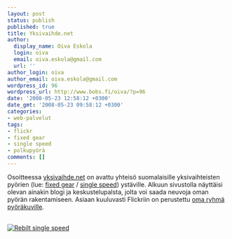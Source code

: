 ```yaml
---
layout: post
status: publish
published: true
title: Yksivaihde.net
author:
  display_name: Oiva Eskola
  login: oiva
  email: oiva.eskola@gmail.com
  url: ''
author_login: oiva
author_email: oiva.eskola@gmail.com
wordpress_id: 96
wordpress_url: http://www.bobs.fi/oiva/?p=96
date: '2008-05-23 12:58:12 +0300'
date_gmt: '2008-05-23 09:58:12 +0300'
categories:
- web-palvelut
tags:
- flickr
- fixed gear
- single speed
- polkupyörä
comments: []
---
```

<p>Osoitteessa <a href="http://www.yksivaihde.net/site/">yksivaihde.net</a> on avattu yhteisö suomalaisille yksivaihteisten pyörien (lue: <a href="http://en.wikipedia.org/wiki/Fixed_gear" title="Wikipedia: fixed gear bicycle">fixed gear</a> / <a href="http://en.wikipedia.org/wiki/Single_speed" title="Wikipedia: single speed bicycle">single speed</a>) ystäville. Alkuun sivustolla näyttäisi olevan ainakin blogi ja keskustelupalsta, jolta voi saada neuvoja oman pyörän rakentamiseen. Asiaan kuuluvasti Flickriin on perustettu <a href="http://www.flickr.com/groups/yksivaihde/">oma ryhmä pyöräkuville</a>.</p>
<p><a href="http://www.flickr.com/photos/mustaninja/2059027029/in/pool-yksivaihde/"><br />
<img src="https://farm3.static.flickr.com/2217/2059027029_0fd1f67c8a_m.jpg" alt="Rebilt single speed" /></a></p>
